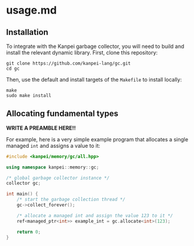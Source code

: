 # usage.md

## Installation
To integrate with the Kanpei garbage collector, you will need to build and install the relevant dynamic library. First, clone this repository:

```shell
git clone https://github.com/kanpei-lang/gc.git
cd gc
```

Then, use the default and install targets of the `Makefile` to install locally:

```shell
make
sudo make install
```

## Allocating fundamental types
**WRITE A PREAMBLE HERE!!**

For example, here is a very simple example program that allocates a single managed `int` and assigns a value to it:

```c++
#include <kanpei/memory/gc/all.hpp>

using namespace kanpei::memory::gc;

/* global garbage collector instance */
collector gc;

int main() {
    /* start the garbage collection thread */
    gc->collect_forever();

    /* allocate a managed int and assign the value 123 to it */
    ref<managed_ptr<int>> example_int = gc.allocate<int>(123);

    return 0;
}
```

